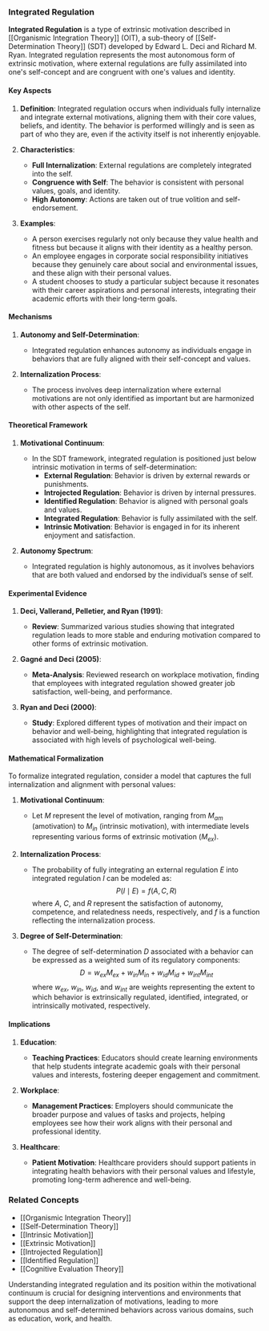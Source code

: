 ### Integrated Regulation

**Integrated Regulation** is a type of extrinsic motivation described in [[Organismic Integration Theory]] (OIT), a sub-theory of [[Self-Determination Theory]] (SDT) developed by Edward L. Deci and Richard M. Ryan. Integrated regulation represents the most autonomous form of extrinsic motivation, where external regulations are fully assimilated into one's self-concept and are congruent with one's values and identity.

#### Key Aspects

1. **Definition**:
   Integrated regulation occurs when individuals fully internalize and integrate external motivations, aligning them with their core values, beliefs, and identity. The behavior is performed willingly and is seen as part of who they are, even if the activity itself is not inherently enjoyable.

2. **Characteristics**:
   - **Full Internalization**: External regulations are completely integrated into the self.
   - **Congruence with Self**: The behavior is consistent with personal values, goals, and identity.
   - **High Autonomy**: Actions are taken out of true volition and self-endorsement.

3. **Examples**:
   - A person exercises regularly not only because they value health and fitness but because it aligns with their identity as a healthy person.
   - An employee engages in corporate social responsibility initiatives because they genuinely care about social and environmental issues, and these align with their personal values.
   - A student chooses to study a particular subject because it resonates with their career aspirations and personal interests, integrating their academic efforts with their long-term goals.

#### Mechanisms

1. **Autonomy and Self-Determination**:
   - Integrated regulation enhances autonomy as individuals engage in behaviors that are fully aligned with their self-concept and values.

2. **Internalization Process**:
   - The process involves deep internalization where external motivations are not only identified as important but are harmonized with other aspects of the self.

#### Theoretical Framework

1. **Motivational Continuum**:
   - In the SDT framework, integrated regulation is positioned just below intrinsic motivation in terms of self-determination:
     - **External Regulation**: Behavior is driven by external rewards or punishments.
     - **Introjected Regulation**: Behavior is driven by internal pressures.
     - **Identified Regulation**: Behavior is aligned with personal goals and values.
     - **Integrated Regulation**: Behavior is fully assimilated with the self.
     - **Intrinsic Motivation**: Behavior is engaged in for its inherent enjoyment and satisfaction.

2. **Autonomy Spectrum**:
   - Integrated regulation is highly autonomous, as it involves behaviors that are both valued and endorsed by the individual’s sense of self.

#### Experimental Evidence

1. **Deci, Vallerand, Pelletier, and Ryan (1991)**:
   - **Review**: Summarized various studies showing that integrated regulation leads to more stable and enduring motivation compared to other forms of extrinsic motivation.

2. **Gagné and Deci (2005)**:
   - **Meta-Analysis**: Reviewed research on workplace motivation, finding that employees with integrated regulation showed greater job satisfaction, well-being, and performance.

3. **Ryan and Deci (2000)**:
   - **Study**: Explored different types of motivation and their impact on behavior and well-being, highlighting that integrated regulation is associated with high levels of psychological well-being.

#### Mathematical Formalization

To formalize integrated regulation, consider a model that captures the full internalization and alignment with personal values:

1. **Motivational Continuum**:
   - Let $M$ represent the level of motivation, ranging from $M_{am}$ (amotivation) to $M_{in}$ (intrinsic motivation), with intermediate levels representing various forms of extrinsic motivation ($M_{ex}$).

2. **Internalization Process**:
   - The probability of fully integrating an external regulation $E$ into integrated regulation $I$ can be modeled as:
   $$
   P(I \mid E) = f(A, C, R)
   $$
   where $A$, $C$, and $R$ represent the satisfaction of autonomy, competence, and relatedness needs, respectively, and $f$ is a function reflecting the internalization process.

3. **Degree of Self-Determination**:
   - The degree of self-determination $D$ associated with a behavior can be expressed as a weighted sum of its regulatory components:
   $$
   D = w_{ex}M_{ex} + w_{in}M_{in} + w_{id}M_{id} + w_{int}M_{int}
   $$
   where $w_{ex}$, $w_{in}$, $w_{id}$, and $w_{int}$ are weights representing the extent to which behavior is extrinsically regulated, identified, integrated, or intrinsically motivated, respectively.

#### Implications

1. **Education**:
   - **Teaching Practices**: Educators should create learning environments that help students integrate academic goals with their personal values and interests, fostering deeper engagement and commitment.

2. **Workplace**:
   - **Management Practices**: Employers should communicate the broader purpose and values of tasks and projects, helping employees see how their work aligns with their personal and professional identity.

3. **Healthcare**:
   - **Patient Motivation**: Healthcare providers should support patients in integrating health behaviors with their personal values and lifestyle, promoting long-term adherence and well-being.

### Related Concepts

- [[Organismic Integration Theory]]
- [[Self-Determination Theory]]
- [[Intrinsic Motivation]]
- [[Extrinsic Motivation]]
- [[Introjected Regulation]]
- [[Identified Regulation]]
- [[Cognitive Evaluation Theory]]

Understanding integrated regulation and its position within the motivational continuum is crucial for designing interventions and environments that support the deep internalization of motivations, leading to more autonomous and self-determined behaviors across various domains, such as education, work, and health.